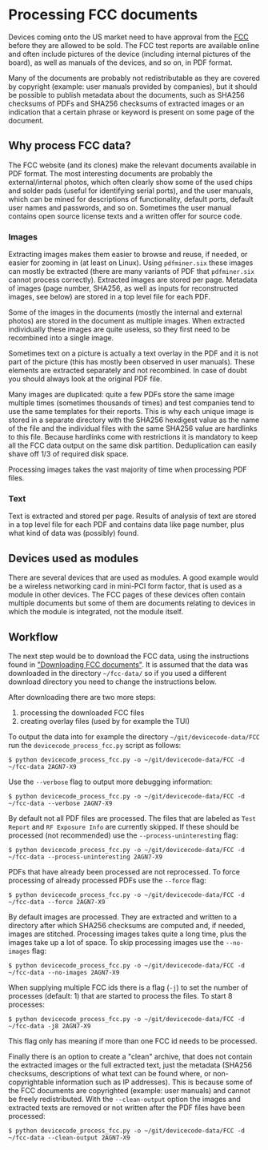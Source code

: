 # Processing FCC documents

Devices coming onto the US market need to have approval from the [FCC][fcc]
before they are allowed to be sold. The FCC test reports are available online
and often include pictures of the device (including internal pictures of the
board), as well as manuals of the devices, and so on, in PDF format.

Many of the documents are probably not redistributable as they are covered by
copyright (example: user manuals provided by companies), but it should be
possible to publish metadata about the documents, such as SHA256 checksums of
PDFs and SHA256 checksums of extracted images or an indication that a certain
phrase or keyword is present on some page of the document.

## Why process FCC data?

The FCC website (and its clones) make the relevant documents available in
PDF format. The most interesting documents are probably the external/internal
photos, which often clearly show some of the used chips and solder pads (useful
for identifying serial ports), and the user manuals, which can be mined for
descriptions of functionality, default ports, default user names and passwords,
and so on. Sometimes the user manual contains open source license texts and a
written offer for source code.

### Images

Extracting images makes them easier to browse and reuse, if needed, or easier
for zooming in (at least on Linux). Using `pdfminer.six` these images can
mostly be extracted (there are many variants of PDF that `pdfminer.six`
cannot process correctly). Extracted images are stored per page. Metadata of
images (page number, SHA256, as well as inputs for reconstructed images, see
below) are stored in a top level file for each PDF.

Some of the images in the documents (mostly the internal and external photos)
are stored in the document as multiple images. When extracted individually
these images are quite useless, so they first need to be recombined into a
single image.

Sometimes text on a picture is actually a text overlay in the PDF and it is not
part of the picture (this has mostly been observed in user manuals). These
elements are extracted separately and not recombined. In case of doubt you
should always look at the original PDF file.

Many images are duplicated: quite a few PDFs store the same image multiple
times (sometimes thousands of times) and test companies tend to use the same
templates for their reports. This is why each unique image is stored in a
separate directory with the SHA256 hexdigest value as the name of the file and
the individual files with the same SHA256 value are hardlinks to this file.
Because hardlinks come with restrictions it is mandatory to keep all the FCC
data output on the same disk partition. Deduplication can easily shave off 1/3
of required disk space.

Processing images takes the vast majority of time when processing PDF files.

### Text

Text is extracted and stored per page. Results of analysis of text are stored
in a top level file for each PDF and contains data like page number, plus what
kind of data was (possibly) found.

## Devices used as modules

There are several devices that are used as modules. A good example would be a
wireless networking card in mini-PCI form factor, that is used as a module in
other devices. The FCC pages of these devices often contain multiple documents
but some of them are documents relating to devices in which the module is
integrated, not the module itself.

## Workflow

The next step would be to download the FCC data, using the instructions found
in ["Downloading FCC documents"](downloading_fcc_data.md). It is assumed that
the data was downloaded in the directory `~/fcc-data/` so if you used a
different download directory you need to change the instructions below.

After downloading there are two more steps:

1. processing the downloaded FCC files
2. creating overlay files (used by for example the TUI)

To output the data into for example the directory `~/git/devicecode-data/FCC`
run the `devicecode_process_fcc.py` script as follows:

```console
$ python devicecode_process_fcc.py -o ~/git/devicecode-data/FCC -d ~/fcc-data 2AGN7-X9
```

Use the `--verbose` flag to output more debugging information:

```console
$ python devicecode_process_fcc.py -o ~/git/devicecode-data/FCC -d ~/fcc-data --verbose 2AGN7-X9
```

By default not all PDF files are processed. The files that are labeled as
`Test Report` and `RF Exposure Info` are currently skipped. If these should be
processed (not recommended) use the `--process-uninteresting` flag:

```console
$ python devicecode_process_fcc.py -o ~/git/devicecode-data/FCC -d ~/fcc-data --process-uninteresting 2AGN7-X9
```

PDFs that have already been processed are not reprocessed. To force processing
of already processed PDFs use the `--force` flag:

```console
$ python devicecode_process_fcc.py -o ~/git/devicecode-data/FCC -d ~/fcc-data --force 2AGN7-X9
```

By default images are processed. They are extracted and written to a directory
after which SHA256 checksums are computed and, if needed, images are stitched.
Processing images takes quite a long time, plus the images take up a lot of
space. To skip processing images use the `--no-images` flag:

```console
$ python devicecode_process_fcc.py -o ~/git/devicecode-data/FCC -d ~/fcc-data --no-images 2AGN7-X9
```

When supplying multiple FCC ids there is a flag (`-j`) to set the number of
processes (default: 1) that are started to process the files. To start 8
processes:

```console
$ python devicecode_process_fcc.py -o ~/git/devicecode-data/FCC -d ~/fcc-data -j8 2AGN7-X9
```

This flag only has meaning if more than one FCC id needs to be processed.

Finally there is an option to create a "clean" archive, that does not contain
the extracted images or the full extracted text, just the metadata (SHA256
checksums, descriptions of what text can be found where, or non-copyrightable
information such as IP addresses). This is because some of the FCC documents
are copyrighted (example: user manuals) and cannot be freely redistributed.
With the `--clean-output` option the images and extracted texts are removed
or not written after the PDF files have been processed:

```console
$ python devicecode_process_fcc.py -o ~/git/devicecode-data/FCC -d ~/fcc-data --clean-output 2AGN7-X9
```

[fcc]:https://en.wikipedia.org/wiki/Federal_Communications_Commission
